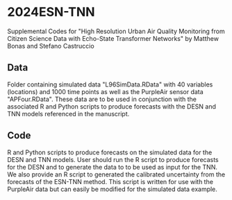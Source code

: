 # 2024ESN-TNN
Supplemental Codes for "High Resolution Urban Air Quality Monitoring from Citizen Science Data with Echo-State Transformer Networks" by Matthew Bonas and Stefano Castruccio

## Data
Folder containing simulated data "L96SimData.RData" with 40 variables (locations) and 1000 time points as well as the PurpleAir sensor data "APFour.RData". These data are to be used in conjunction with the associated R and Python scripts to produce forecasts with the DESN and TNN models referenced in the manuscript. 

## Code
R and Python scripts to produce forecasts on the simulated data for the DESN and TNN models. User should run the R script to produce forecasts for the DESN and to generate the data to to be used as input for the TNN. We also provide an R script to generated the calibrated uncertainty from the forecasts of the ESN-TNN method. This script is written for use with the PurpleAir data but can easily be modified for the simulated data example.
